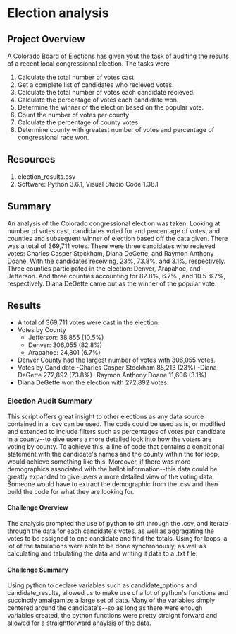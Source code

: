 # Election analysis
## Project Overview

A Colorado Board of Elections has given yout the task of auditing the results of a recent local congressional election. 
The tasks were
1. Calculate the total number of votes cast.
2. Get a complete list of candidates who recieved votes. 
3. Calculate the total number of votes each candidate recieved. 
4. Calculate the percentage of votes each candidate won. 
5. Determine the winner of the election based on the popular vote. 
6. Count the number of votes per county
7. Calculate the percentage of county votes
8. Determine county with greatest number of votes and percentage of congressional race won. 



## Resources

1. election_results.csv 
2. Software: Python 3.6.1, Visual Studio Code 1.38.1

## Summary 

An analysis of the Colorado congressional election was taken. Looking at number of votes cast, candidates voted for and percentage of votes, and counties and subsequent winner of election based off the data given. There was a total of 369,711 votes. There were three candidates who recieved votes: Charles Casper Stockham, Diana DeGette, and Raymon Anthony Doane. With the candidates receiving, 23%, 73.8%, and 3.1%, respectively. Three counties participated in the election: Denver, Arapahoe, and Jefferson. And three counties accounting for 82.8%, 6.7% , and 10.5 %7%, respectively. Diana DeGette came out as the winner of the popular vote. 

## Results

- A total of 369,711 votes were cast in the election. 
- Votes by County
  - Jefferson: 38,855 (10.5%)
  - Denver: 306,055 (82.8%)
  - Arapahoe: 24,801 (6.7%)
- Denver County had the largest number of votes with 306,055 votes. 
- Votes by Candidate
  -Charles Casper Stockham 85,213 (23%)
  -Diana DeGette 272,892 (73.8%)
  -Raymon Anthony Doane 11,606 (3.1%)
- Diana DeGette won the election with 272,892 votes. 

### Election Audit Summary

This script offers great insight to other elections as any data source contained in a .csv can be used. The code could be used as is, or modified and extended to include filters such as percentages of votes per candidate in a county--to give users a more detailed look into how the voters are voting by county. To achieve this, a line of code that contains a conditional statement with the candidate's names and the county within the for loop, would achieve something like this. Moreover, if there was more demographics associated with the ballot information--this data could be greatly expanded to give users a more detailed view of the voting data. Someone would have to extract the demographic from the .csv and then build the code for what they are looking for.

#### Challenge Overview 

The analysis prompted the use of python to sift through the .csv, and iterate through the data for each candidate's votes, as well as aggragating the votes to be assigned to one candidate and find the totals. Using for loops, a lot of the tabulations were able to be done synchronously, as well as calculating and tabulating the data and writing it data to a .txt file.  

#### Challenge Summary
Using python to declare variables such as candidate_options and candidate_results, allowed us to make use of a lot of python's functions and succinctly amalgamize a large set of data. Many of the variables simply centered around the candidate's--so as long as there were enough variables created, the python functions were pretty straight forward and allowed for a straightforward anaylsis of the data. 
